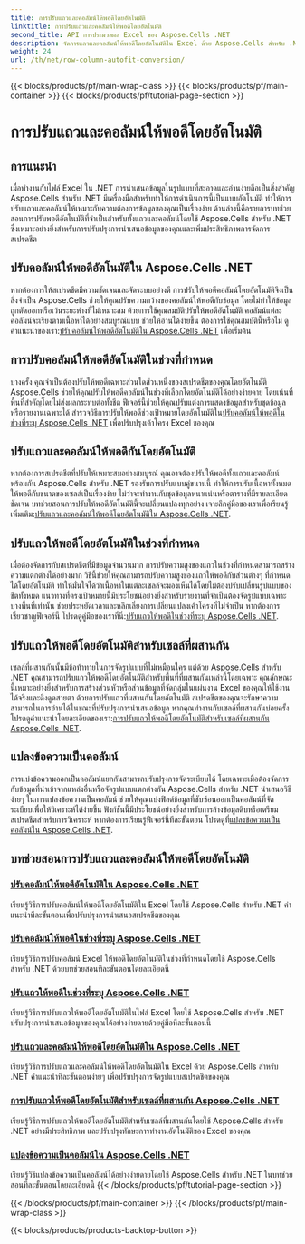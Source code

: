 ```yaml
---
title: การปรับแถวและคอลัมน์ให้พอดีโดยอัตโนมัติ
linktitle: การปรับแถวและคอลัมน์ให้พอดีโดยอัตโนมัติ
second_title: API การประมวลผล Excel ของ Aspose.Cells .NET
description: จัดการแถวและคอลัมน์ให้พอดีโดยอัตโนมัติใน Excel ด้วย Aspose.Cells สำหรับ .NET ปรับปรุงการแสดงข้อมูลด้วยบทช่วยสอนแบบทีละขั้นตอนสำหรับสเปรดชีตที่ชัดเจนและเป็นมืออาชีพ
weight: 24
url: /th/net/row-column-autofit-conversion/
---
```


{{< blocks/products/pf/main-wrap-class >}}
{{< blocks/products/pf/main-container >}}
{{< blocks/products/pf/tutorial-page-section >}}

# การปรับแถวและคอลัมน์ให้พอดีโดยอัตโนมัติ

## การแนะนำ

เมื่อทำงานกับไฟล์ Excel ใน .NET การนำเสนอข้อมูลในรูปแบบที่สะอาดและอ่านง่ายถือเป็นสิ่งสำคัญ Aspose.Cells สำหรับ .NET มีเครื่องมือสำหรับทำให้การดำเนินการนี้เป็นแบบอัตโนมัติ ทำให้การปรับแถวและคอลัมน์ให้เหมาะกับความต้องการข้อมูลของคุณเป็นเรื่องง่าย ด้านล่างนี้คือรายการบทช่วยสอนการปรับพอดีอัตโนมัติที่จำเป็นสำหรับทั้งแถวและคอลัมน์โดยใช้ Aspose.Cells สำหรับ .NET ซึ่งเหมาะอย่างยิ่งสำหรับการปรับปรุงการนำเสนอข้อมูลของคุณและเพิ่มประสิทธิภาพการจัดการสเปรดชีต

## ปรับคอลัมน์ให้พอดีอัตโนมัติใน Aspose.Cells .NET
หากต้องการให้สเปรดชีตมีความชัดเจนและจัดระบบอย่างดี การปรับให้พอดีคอลัมน์โดยอัตโนมัติจึงเป็นสิ่งจำเป็น Aspose.Cells ช่วยให้คุณปรับความกว้างของคอลัมน์ให้พอดีกับข้อมูล โดยไม่ทำให้ข้อมูลถูกตัดออกหรือเว้นระยะห่างที่ไม่เหมาะสม ด้วยการใช้คุณสมบัติปรับให้พอดีอัตโนมัติ คอลัมน์แต่ละคอลัมน์จะเรียงตามเนื้อหาได้อย่างสมบูรณ์แบบ ช่วยให้อ่านได้ง่ายขึ้น ต้องการใช้คุณสมบัตินี้หรือไม่ ดูคำแนะนำของเรา:[ปรับคอลัมน์ให้พอดีอัตโนมัติใน Aspose.Cells .NET](./autofit-column-aspose-cells/) เพื่อเริ่มต้น

## การปรับคอลัมน์ให้พอดีอัตโนมัติในช่วงที่กำหนด
 บางครั้ง คุณจำเป็นต้องปรับให้พอดีเฉพาะส่วนใดส่วนหนึ่งของสเปรดชีตของคุณโดยอัตโนมัติ Aspose.Cells ช่วยให้คุณปรับให้พอดีคอลัมน์ในช่วงที่เลือกโดยอัตโนมัติได้อย่างง่ายดาย โดยเน้นที่พื้นที่สำคัญโดยไม่ส่งผลกระทบต่อทั้งชีต ฟีเจอร์นี้ช่วยให้คุณปรับแต่งการแสดงข้อมูลสำหรับชุดข้อมูลหรือรายงานเฉพาะได้ สำรวจวิธีการปรับให้พอดีช่วงเป้าหมายโดยอัตโนมัติใน[ปรับคอลัมน์ให้พอดีในช่วงที่ระบุ Aspose.Cells .NET](./autofit-column-specific-range/) เพื่อปรับปรุงเค้าโครง Excel ของคุณ

## ปรับแถวและคอลัมน์ให้พอดีกันโดยอัตโนมัติ
หากต้องการสเปรดชีตที่ปรับให้เหมาะสมอย่างสมบูรณ์ คุณอาจต้องปรับให้พอดีทั้งแถวและคอลัมน์พร้อมกัน Aspose.Cells สำหรับ .NET รองรับการปรับแบบคู่ขนานนี้ ทำให้การปรับเนื้อหาทั้งหมดให้พอดีกับขนาดของเซลล์เป็นเรื่องง่าย ไม่ว่าจะทำงานกับชุดข้อมูลหนาแน่นหรือตารางที่มีรายละเอียดชัดเจน บทช่วยสอนการปรับให้พอดีอัตโนมัตินี้จะเปลี่ยนแปลงทุกอย่าง เจาะลึกคู่มือของเราเพื่อเรียนรู้เพิ่มเติม:[ปรับแถวและคอลัมน์ให้พอดีโดยอัตโนมัติใน Aspose.Cells .NET](./autofit-rows-columns/).

## ปรับแถวให้พอดีโดยอัตโนมัติในช่วงที่กำหนด
 เมื่อต้องจัดการกับสเปรดชีตที่มีข้อมูลจำนวนมาก การปรับความสูงของแถวในช่วงที่กำหนดสามารถสร้างความแตกต่างได้อย่างมาก วิธีนี้ช่วยให้คุณสามารถปรับความสูงของแถวให้พอดีกับส่วนต่างๆ ที่กำหนดได้โดยอัตโนมัติ ทำให้มั่นใจได้ว่าเนื้อหาในแต่ละเซลล์จะมองเห็นได้โดยไม่ต้องปรับเปลี่ยนรูปแบบของชีตทั้งหมด แนวทางที่ตรงเป้าหมายนี้มีประโยชน์อย่างยิ่งสำหรับรายงานที่จำเป็นต้องจัดรูปแบบเฉพาะบางพื้นที่เท่านั้น ช่วยประหยัดเวลาและหลีกเลี่ยงการเปลี่ยนแปลงเค้าโครงที่ไม่จำเป็น หากต้องการเชี่ยวชาญฟีเจอร์นี้ โปรดดูคู่มือของเราที่นี่:[ปรับแถวให้พอดีในช่วงที่ระบุ Aspose.Cells .NET](./autofit-row-specific-range/).

## ปรับแถวให้พอดีโดยอัตโนมัติสำหรับเซลล์ที่ผสานกัน
เซลล์ที่ผสานกันนั้นมีข้อท้าทายในการจัดรูปแบบที่ไม่เหมือนใคร แต่ด้วย Aspose.Cells สำหรับ .NET คุณสามารถปรับแถวให้พอดีโดยอัตโนมัติสำหรับพื้นที่ที่ผสานกันเหล่านี้โดยเฉพาะ คุณลักษณะนี้เหมาะอย่างยิ่งสำหรับการสร้างส่วนหัวหรือส่วนข้อมูลที่จัดกลุ่มในแผ่นงาน Excel ของคุณให้ใช้งานได้จริงและดึงดูดสายตา ด้วยการปรับแถวที่ผสานกันโดยอัตโนมัติ สเปรดชีตของคุณจะรักษาความสามารถในการอ่านได้ในขณะที่ปรับปรุงการนำเสนอข้อมูล หากคุณทำงานกับเซลล์ที่ผสานกันบ่อยครั้ง โปรดดูคำแนะนำโดยละเอียดของเรา:[การปรับแถวให้พอดีโดยอัตโนมัติสำหรับเซลล์ที่ผสานกัน Aspose.Cells .NET](./autofit-rows-merged-cells/).

## แปลงข้อความเป็นคอลัมน์
 การแบ่งข้อความออกเป็นคอลัมน์แยกกันสามารถปรับปรุงการจัดระเบียบได้ โดยเฉพาะเมื่อต้องจัดการกับข้อมูลที่นำเข้าจากแหล่งอื่นหรือจัดรูปแบบแตกต่างกัน Aspose.Cells สำหรับ .NET นำเสนอวิธีง่ายๆ ในการแปลงข้อความเป็นคอลัมน์ ช่วยให้คุณแบ่งฟิลด์ข้อมูลที่ซับซ้อนออกเป็นคอลัมน์ที่จัดระเบียบเพื่อให้วิเคราะห์ได้ง่ายขึ้น ฟังก์ชันนี้มีประโยชน์อย่างยิ่งสำหรับการล้างข้อมูลดิบหรือเตรียมสเปรดชีตสำหรับการวิเคราะห์ หากต้องการเรียนรู้ฟีเจอร์นี้ทีละขั้นตอน โปรดดูที่[แปลงข้อความเป็นคอลัมน์ใน Aspose.Cells .NET](./convert-text-to-columns/).

## บทช่วยสอนการปรับแถวและคอลัมน์ให้พอดีโดยอัตโนมัติ
### [ปรับคอลัมน์ให้พอดีอัตโนมัติใน Aspose.Cells .NET](./autofit-column-aspose-cells/)
เรียนรู้วิธีการปรับคอลัมน์ให้พอดีโดยอัตโนมัติใน Excel โดยใช้ Aspose.Cells สำหรับ .NET คำแนะนำทีละขั้นตอนเพื่อปรับปรุงการนำเสนอสเปรดชีตของคุณ
### [ปรับคอลัมน์ให้พอดีในช่วงที่ระบุ Aspose.Cells .NET](./autofit-column-specific-range/)
เรียนรู้วิธีการปรับคอลัมน์ Excel ให้พอดีโดยอัตโนมัติในช่วงที่กำหนดโดยใช้ Aspose.Cells สำหรับ .NET ด้วยบทช่วยสอนทีละขั้นตอนโดยละเอียดนี้
### [ปรับแถวให้พอดีในช่วงที่ระบุ Aspose.Cells .NET](./autofit-row-specific-range/)
เรียนรู้วิธีการปรับแถวให้พอดีโดยอัตโนมัติในไฟล์ Excel โดยใช้ Aspose.Cells สำหรับ .NET ปรับปรุงการนำเสนอข้อมูลของคุณได้อย่างง่ายดายด้วยคู่มือทีละขั้นตอนนี้
### [ปรับแถวและคอลัมน์ให้พอดีโดยอัตโนมัติใน Aspose.Cells .NET](./autofit-rows-columns/)
เรียนรู้วิธีการปรับแถวและคอลัมน์ให้พอดีโดยอัตโนมัติใน Excel ด้วย Aspose.Cells สำหรับ .NET คำแนะนำทีละขั้นตอนง่ายๆ เพื่อปรับปรุงการจัดรูปแบบสเปรดชีตของคุณ
### [การปรับแถวให้พอดีโดยอัตโนมัติสำหรับเซลล์ที่ผสานกัน Aspose.Cells .NET](./autofit-rows-merged-cells/)
เรียนรู้วิธีการปรับแถวให้พอดีโดยอัตโนมัติสำหรับเซลล์ที่ผสานกันโดยใช้ Aspose.Cells สำหรับ .NET อย่างมีประสิทธิภาพ และปรับปรุงทักษะการทำงานอัตโนมัติของ Excel ของคุณ
### [แปลงข้อความเป็นคอลัมน์ใน Aspose.Cells .NET](./convert-text-to-columns/)
เรียนรู้วิธีแปลงข้อความเป็นคอลัมน์ได้อย่างง่ายดายโดยใช้ Aspose.Cells สำหรับ .NET ในบทช่วยสอนทีละขั้นตอนโดยละเอียดนี้
{{< /blocks/products/pf/tutorial-page-section >}}

{{< /blocks/products/pf/main-container >}}
{{< /blocks/products/pf/main-wrap-class >}}

{{< blocks/products/products-backtop-button >}}

